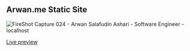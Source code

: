 ## Arwan.me Static Site

![FireShot Capture 024 - Arwan Salafudin Ashari - Software Engineer - localhost](https://github.com/aifit/arwanmev2/assets/31202570/add8aa58-0fc9-4577-bbea-e32204a6bc86)

[Live preview](https://arwan.me)
